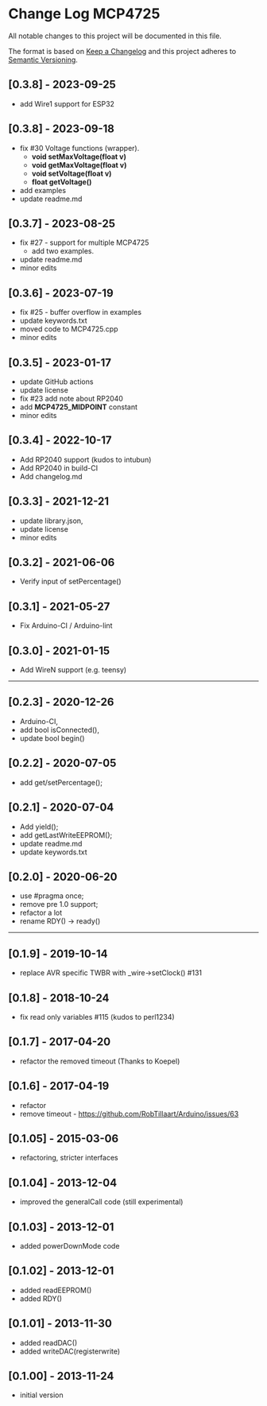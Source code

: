# Change Log MCP4725
All notable changes to this project will be documented in this file.

The format is based on [Keep a Changelog](http://keepachangelog.com/)
and this project adheres to [Semantic Versioning](http://semver.org/).


## [0.3.8] - 2023-09-25
- add Wire1 support for ESP32


## [0.3.8] - 2023-09-18
- fix #30 Voltage functions (wrapper).
  - **void setMaxVoltage(float v)**
  - **void getMaxVoltage(float v)**
  - **void setVoltage(float v)**
  - **float getVoltage()**
- add examples
- update readme.md

## [0.3.7] - 2023-08-25
- fix #27 - support for multiple MCP4725
  - add two examples.
- update readme.md
- minor edits

## [0.3.6] - 2023-07-19
- fix #25 - buffer overflow in examples
- update keywords.txt
- moved code to MCP4725.cpp
- minor edits

## [0.3.5] - 2023-01-17
- update GitHub actions
- update license
- fix #23 add note about RP2040
- add **MCP4725_MIDPOINT** constant
- minor edits

## [0.3.4] - 2022-10-17
- Add RP2040 support (kudos to intubun)
- Add RP2040 in build-CI
- Add changelog.md

## [0.3.3] - 2021-12-21
- update library.json,
- update license
- minor edits

## [0.3.2] - 2021-06-06
- Verify input of setPercentage()

## [0.3.1] - 2021-05-27
- Fix Arduino-CI / Arduino-lint

## [0.3.0] - 2021-01-15
- Add WireN support (e.g. teensy)

----

## [0.2.3] - 2020-12-26
- Arduino-CI,
- add bool isConnected(),
- update bool begin()

## [0.2.2] - 2020-07-05
- add get/setPercentage();

## [0.2.1] - 2020-07-04
- Add yield();
- add getLastWriteEEPROM();
- update readme.md
- update keywords.txt

## [0.2.0] - 2020-06-20
- use #pragma once;
- remove pre 1.0 support;
- refactor a lot
- rename RDY() -> ready()

----

## [0.1.9] - 2019-10-14
- replace AVR specific TWBR with \_wire->setClock() #131

## [0.1.8] - 2018-10-24
- fix read only variables #115 (kudos to perl1234)

## [0.1.7] - 2017-04-20
- refactor the removed timeout (Thanks to Koepel)

## [0.1.6] - 2017-04-19
- refactor
- remove timeout - https://github.com/RobTillaart/Arduino/issues/63

## [0.1.05] - 2015-03-06
- refactoring, stricter interfaces

## [0.1.04] - 2013-12-04
- improved the generalCall code (still experimental)

## [0.1.03] - 2013-12-01
- added powerDownMode code

## [0.1.02] - 2013-12-01
- added readEEPROM()
- added RDY()

## [0.1.01] - 2013-11-30
- added readDAC()
- added writeDAC(registerwrite)

## [0.1.00] - 2013-11-24
- initial version

